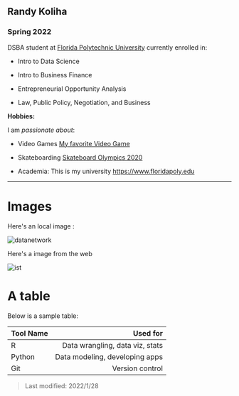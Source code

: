 ## Randy Koliha

### Spring 2022

DSBA student at [Florida Polytechnic University](https://www.floridapoly.edu) currently enrolled in: 

- Intro to Data Science

- Intro to Business Finance

- Entrepreneurial Opportunity Analysis

- Law, Public Policy, Negotiation, and Business

**Hobbies:**

I am _passionate about_: 

- Video Games [My favorite Video Game](https://www.youtube.com/watch?v=0uyLRPmmYPk&ab_channel=ProGuidesChallengerLeagueofLegendsGuides)

- Skateboarding [Skateboard Olympics 2020](https://www.youtube.com/watch?v=lyWz5kMnHVs&ab_channel=NBCSports)

- Academia: This is my university <https://www.floridapoly.edu>

***

# Images 

Here's an local image :

![datanetwork](dataNetwork.jpg)

Here's a image from the web

![ist](https://floridapoly.edu/news/articles/2021/06/assets/060821-applicationsincrease.jpg)

# A table 

Below is a sample table:

|  Tool Name   |     Used for                  |
|:-------------|------------------------------:|
|    R         |Data wrangling, data viz, stats|
| Python       |Data modeling, developing apps |
| Git          |Version control                |









> Last modified: 2022/1/28
